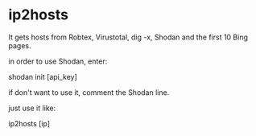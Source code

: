 # ip2hosts

It gets hosts from Robtex, Virustotal, dig -x, Shodan and the first 10 Bing pages.

in order to use Shodan, enter:

shodan init [api_key]

if don't want to use it, comment the Shodan line.

just use it like:

ip2hosts [ip]
